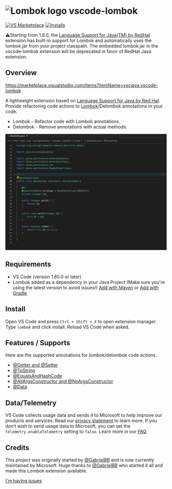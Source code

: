 # <img src="https://raw.githubusercontent.com/microsoft/vscode-lombok/master/images/icon.png" alt="Lombok logo" width="48" height="48">   vscode-lombok
[![VS Marketplace](https://vsmarketplacebadges.dev/version-short/vscjava.vscode-lombok.png)](https://marketplace.visualstudio.com/items?itemName=vscjava.vscode-lombok)
[![Installs](https://vsmarketplacebadges.dev/installs-short/vscjava.vscode-lombok.png)](https://marketplace.visualstudio.com/items?itemName=vscjava.vscode-lombok)

⚠️Starting from 1.8.0, the [Language Support for Java(TM) by RedHat](https://marketplace.visualstudio.com/items?itemName=redhat.java) extension has built-in support for Lombok and automatically uses the lombok.jar from your project classpath. The embedded lombok.jar in the vscode-lombok extension will be deprecated in favor of RedHat Java extension.

## Overview

https://marketplace.visualstudio.com/items?itemName=vscjava.vscode-lombok

A lightweight extension based on [Language Support for Java by Red Hat](https://marketplace.visualstudio.com/items?itemName=redhat.java). Provide refactoring code actions to [Lombok](https://projectlombok.org/)/Delombok annotations in your code.
- Lombok - Refactor code with Lombok annotations.
- Delombok - Remove annotations with actual methods.

![Screenshot](https://raw.githubusercontent.com/microsoft/vscode-lombok/main/images/vscode-lombok.gif)

## Requirements
- VS Code (version 1.65.0 or later)
- Lombok added as a dependency in your Java Project (Make sure you're using the latest version to avoid issues!) [Add with Maven](https://projectlombok.org/setup/maven) or  [Add with Gradle](https://projectlombok.org/setup/gradle)

## Install

Open VS Code and press `Ctrl + Shift + X` to open extension manager. Type `lombok` and click install. Reload VS Code when asked.

## Features / Supports
Here are the supported annotations for lombok/delombok code actions.
- [@Getter and @Setter](http://projectlombok.org/features/GetterSetter.html)
- [@ToString](http://projectlombok.org/features/ToString.html)
- [@EqualsAndHashCode](http://projectlombok.org/features/EqualsAndHashCode.html)
- [@AllArgsConstructor and @NoArgsConstructor](http://projectlombok.org/features/Constructor.html)
- [@Data](https://projectlombok.org/features/Data.html)

## Data/Telemetry

VS Code collects usage data and sends it to Microsoft to help improve our products and services. Read our [privacy statement](http://go.microsoft.com/fwlink/?LinkId=521839) to learn more. If you don’t wish to send usage data to Microsoft, you can set the `telemetry.enableTelemetry` setting to `false`. Learn more in our [FAQ](https://code.visualstudio.com/docs/supporting/faq#_how-to-disable-telemetry-reporting).

## Credits
This project was originally started by [@GabrielBB](https://github.com/GabrielBB) and is now currently maintained by Microsoft. Huge thanks to [@GabrielBB](https://github.com/GabrielBB) who started it all and made this Lombok extension available.

[I'm having issues](https://github.com/Microsoft/vscode-lombok/issues)
